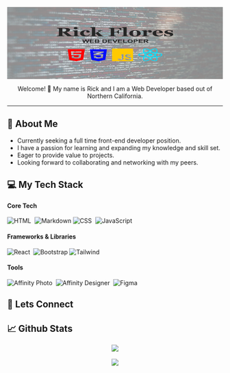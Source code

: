 <img align=center src="./images/social-media-header-img.png">
<p align=center>Welcome! 👋 My name is Rick and I am a Web Developer based out of Northern California.</p>
<hr>

## 📖 **About Me**

- Currently seeking a full time front-end developer position.
- I have a passion for learning and expanding my knowledge and skill set.
- Eager to provide value to projects.
- Looking forward to collaborating and networking with my peers.

## 💻 **My Tech Stack**

#### **Core Tech** 

![HTML](https://img.shields.io/badge/-HTML-05122A?style=for-the-badge&logo=HTML5)&nbsp;
![Markdown](https://img.shields.io/badge/-Markdown-05122A?style=for-the-badge&logo=markdown)
![CSS](https://img.shields.io/badge/-CSS-05122A?style=for-the-badge&logo=CSS3&logoColor=1572B6)&nbsp;
![JavaScript](https://img.shields.io/badge/-JavaScript-05122A?style=for-the-badge&logo=javascript)&nbsp;

#### **Frameworks & Libraries**

![React](https://img.shields.io/badge/-React-05122A?style=for-the-badge&logo=react)&nbsp;
![Bootstrap](https://img.shields.io/badge/-Bootstrap-05122A?style=for-the-badge&logo=bootstrap&logoColor=563D7C)
![Tailwind](https://img.shields.io/badge/-Tailwind-05122A?style=for-the-badge&logo=Tailwind-CSS&logoColor=38B2AC)

#### **Tools**

![Affinity Photo](https://img.shields.io/badge/-AffinityPhoto-05122A?style=for-the-badge&logo=Affinity-Photo)&nbsp;
![Affinity Designer](https://img.shields.io/badge/-AffinityDesigner-05122A?style=for-the-badge&logo=Affinity-Designer&logoColor=1B72BE)&nbsp;
![Figma](https://img.shields.io/badge/-Figma-05122A?style=for-the-badge&logo=Figma&logoColor=F24E1E)

## 🤝 **Lets Connect**

## 📈 **Github Stats**

<p align="center">
  <img width="80%" src="https://github-readme-streak-stats.herokuapp.com/?user=RICK-FLORES&show_icons=true&locale=en&layout=demo&theme=merko&hide_border=true" />
</p>

<p align="center">
  <img src="https://img.shields.io/github/followers/RICK-FLORES?style=social" />
</p>
